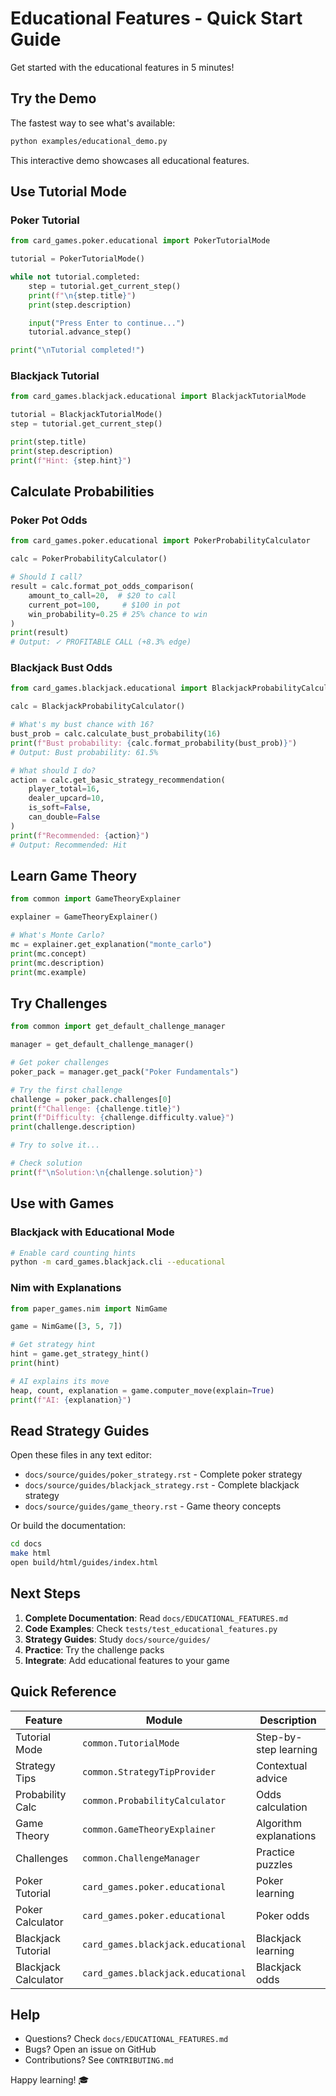 # Educational Features - Quick Start Guide

Get started with the educational features in 5 minutes!

## Try the Demo

The fastest way to see what's available:

```bash
python examples/educational_demo.py
```

This interactive demo showcases all educational features.

## Use Tutorial Mode

### Poker Tutorial

```python
from card_games.poker.educational import PokerTutorialMode

tutorial = PokerTutorialMode()

while not tutorial.completed:
    step = tutorial.get_current_step()
    print(f"\n{step.title}")
    print(step.description)

    input("Press Enter to continue...")
    tutorial.advance_step()

print("\nTutorial completed!")
```

### Blackjack Tutorial

```python
from card_games.blackjack.educational import BlackjackTutorialMode

tutorial = BlackjackTutorialMode()
step = tutorial.get_current_step()

print(step.title)
print(step.description)
print(f"Hint: {step.hint}")
```

## Calculate Probabilities

### Poker Pot Odds

```python
from card_games.poker.educational import PokerProbabilityCalculator

calc = PokerProbabilityCalculator()

# Should I call?
result = calc.format_pot_odds_comparison(
    amount_to_call=20,  # $20 to call
    current_pot=100,     # $100 in pot
    win_probability=0.25 # 25% chance to win
)
print(result)
# Output: ✓ PROFITABLE CALL (+8.3% edge)
```

### Blackjack Bust Odds

```python
from card_games.blackjack.educational import BlackjackProbabilityCalculator

calc = BlackjackProbabilityCalculator()

# What's my bust chance with 16?
bust_prob = calc.calculate_bust_probability(16)
print(f"Bust probability: {calc.format_probability(bust_prob)}")
# Output: Bust probability: 61.5%

# What should I do?
action = calc.get_basic_strategy_recommendation(
    player_total=16,
    dealer_upcard=10,
    is_soft=False,
    can_double=False
)
print(f"Recommended: {action}")
# Output: Recommended: Hit
```

## Learn Game Theory

```python
from common import GameTheoryExplainer

explainer = GameTheoryExplainer()

# What's Monte Carlo?
mc = explainer.get_explanation("monte_carlo")
print(mc.concept)
print(mc.description)
print(mc.example)
```

## Try Challenges

```python
from common import get_default_challenge_manager

manager = get_default_challenge_manager()

# Get poker challenges
poker_pack = manager.get_pack("Poker Fundamentals")

# Try the first challenge
challenge = poker_pack.challenges[0]
print(f"Challenge: {challenge.title}")
print(f"Difficulty: {challenge.difficulty.value}")
print(challenge.description)

# Try to solve it...

# Check solution
print(f"\nSolution:\n{challenge.solution}")
```

## Use with Games

### Blackjack with Educational Mode

```bash
# Enable card counting hints
python -m card_games.blackjack.cli --educational
```

### Nim with Explanations

```python
from paper_games.nim import NimGame

game = NimGame([3, 5, 7])

# Get strategy hint
hint = game.get_strategy_hint()
print(hint)

# AI explains its move
heap, count, explanation = game.computer_move(explain=True)
print(f"AI: {explanation}")
```

## Read Strategy Guides

Open these files in any text editor:

- `docs/source/guides/poker_strategy.rst` - Complete poker strategy
- `docs/source/guides/blackjack_strategy.rst` - Complete blackjack strategy
- `docs/source/guides/game_theory.rst` - Game theory concepts

Or build the documentation:

```bash
cd docs
make html
open build/html/guides/index.html
```

## Next Steps

1. **Complete Documentation**: Read `docs/EDUCATIONAL_FEATURES.md`
1. **Code Examples**: Check `tests/test_educational_features.py`
1. **Strategy Guides**: Study `docs/source/guides/`
1. **Practice**: Try the challenge packs
1. **Integrate**: Add educational features to your game

## Quick Reference

| Feature | Module | Description |
| -------------------- | ---------------------------------- | ---------------------- |
| Tutorial Mode | `common.TutorialMode` | Step-by-step learning |
| Strategy Tips | `common.StrategyTipProvider` | Contextual advice |
| Probability Calc | `common.ProbabilityCalculator` | Odds calculation |
| Game Theory | `common.GameTheoryExplainer` | Algorithm explanations |
| Challenges | `common.ChallengeManager` | Practice puzzles |
| Poker Tutorial | `card_games.poker.educational` | Poker learning |
| Poker Calculator | `card_games.poker.educational` | Poker odds |
| Blackjack Tutorial | `card_games.blackjack.educational` | Blackjack learning |
| Blackjack Calculator | `card_games.blackjack.educational` | Blackjack odds |

## Help

- Questions? Check `docs/EDUCATIONAL_FEATURES.md`
- Bugs? Open an issue on GitHub
- Contributions? See `CONTRIBUTING.md`

Happy learning! 🎓
